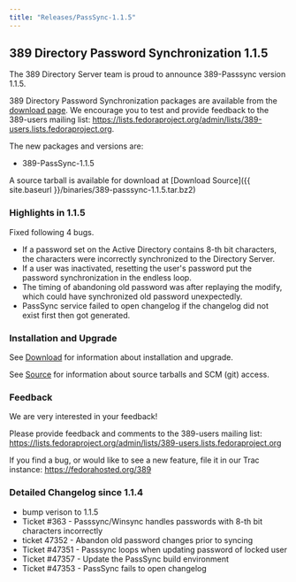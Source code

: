 ```yaml
---
title: "Releases/PassSync-1.1.5"
---
```

389 Directory Password Synchronization 1.1.5
--------------------------------------------

The 389 Directory Server team is proud to announce 389-Passsync version 1.1.5.

389 Directory Password Synchronization packages are available from the [download page](http://directory.fedoraproject.org/wiki/Download#Windows_Password_Synchronization). We encourage you to test and provide feedback to the 389-users mailing list: <https://lists.fedoraproject.org/admin/lists/389-users.lists.fedoraproject.org>.

The new packages and versions are:

-   389-PassSync-1.1.5

A source tarball is available for download at [Download Source]({{ site.baseurl }}/binaries/389-passsync-1.1.5.tar.bz2)

### Highlights in 1.1.5

Fixed following 4 bugs.

-   If a password set on the Active Directory contains 8-th bit characters, the characters were incorrectly synchronized to the Directory Server.
-   If a user was inactivated, resetting the user's password put the password synchronization in the endless loop.
-   The timing of abandoning old password was after replaying the modify, which could have synchronized old password unexpectedly.
-   PassSync service failed to open changelog if the changelog did not exist first then got generated.

### Installation and Upgrade

See [Download](../download.html) for information about installation and upgrade.

See [Source](../development/source.html) for information about source tarballs and SCM (git) access.

### Feedback

We are very interested in your feedback!

Please provide feedback and comments to the 389-users mailing list: <https://lists.fedoraproject.org/admin/lists/389-users.lists.fedoraproject.org>

If you find a bug, or would like to see a new feature, file it in our Trac instance: <https://fedorahosted.org/389>

### Detailed Changelog since 1.1.4

-   bump verison to 1.1.5
-   Ticket \#363 - Passsync/Winsync handles passwords with 8-th bit characters incorrectly
-   ticket 47352 - Abandon old password changes prior to syncing
-   Ticket \#47351 - Passsync loops when updating password of locked user
-   Ticket \#47357 - Update the PassSync build environment
-   Ticket \#47353 - PassSync fails to open changelog

